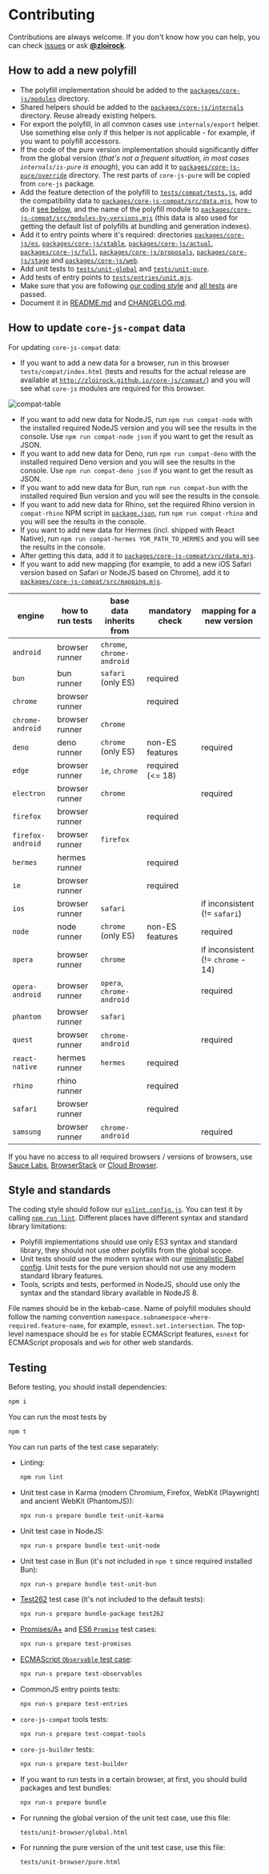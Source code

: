 # Contributing

Contributions are always welcome. If you don't know how you can help, you can check [issues](https://github.com/zloirock/core-js/issues) or ask [**@zloirock**](https://github.com/zloirock).

## How to add a new polyfill

- The polyfill implementation should be added to the [`packages/core-js/modules`](./packages/core-js/modules) directory.
- Shared helpers should be added to the [`packages/core-js/internals`](./packages/core-js/internals) directory. Reuse already existing helpers.
- For export the polyfill, in all common cases use `internals/export` helper. Use something else only if this helper is not applicable - for example, if you want to polyfill accessors.
- If the code of the pure version implementation should significantly differ from the global version (*that's not a frequent situation, in most cases `internals/is-pure` is enough*), you can add it to [`packages/core-js-pure/override`](./packages/core-js-pure/override) directory. The rest parts of `core-js-pure` will be copied from `core-js` package.
- Add the feature detection of the polyfill to [`tests/compat/tests.js`](./tests/compat/tests.js), add the compatibility data to [`packages/core-js-compat/src/data.mjs`](./packages/core-js-compat/src/data.mjs), how to do it [see below](#how-to-update-core-js-compat-data), and the name of the polyfill module to [`packages/core-js-compat/src/modules-by-versions.mjs`](./packages/core-js-compat/src/modules-by-versions.mjs) (this data is also used for getting the default list of polyfills at bundling and generation indexes).
- Add it to entry points where it's required: directories [`packages/core-js/es`](./packages/core-js/es), [`packages/core-js/stable`](./packages/core-js/stable), [`packages/core-js/actual`](./packages/core-js/actual), [`packages/core-js/full`](./packages/core-js/full), [`packages/core-js/proposals`](./packages/core-js/proposals), [`packages/core-js/stage`](./packages/core-js/stage) and [`packages/core-js/web`](./packages/core-js/web).
- Add unit tests to [`tests/unit-global`](./tests/unit-global) and [`tests/unit-pure`](./tests/unit-pure).
- Add tests of entry points to [`tests/entries/unit.mjs`](./tests/entries/unit.mjs).
- Make sure that you are following [our coding style](#style-and-standards) and [all tests](#testing) are passed.
- Document it in [README.md](./README.md) and [CHANGELOG.md](./CHANGELOG.md).

## How to update `core-js-compat` data

For updating `core-js-compat` data:

- If you want to add a new data for a browser, run in this browser `tests/compat/index.html` (tests and results for the actual release are available at [`http://zloirock.github.io/core-js/compat/`](http://zloirock.github.io/core-js/compat/)) and you will see what `core-js` modules are required for this browser.

![compat-table](https://user-images.githubusercontent.com/2213682/217452234-ccdcfc5a-c7d3-40d1-ab3f-86902315b8c3.png)

- If you want to add new data for NodeJS, run `npm run compat-node` with the installed required NodeJS version and you will see the results in the console. Use `npm run compat-node json` if you want to get the result as JSON.
- If you want to add new data for Deno, run `npm run compat-deno` with the installed required Deno version and you will see the results in the console. Use `npm run compat-deno json` if you want to get the result as JSON.
- If you want to add new data for Bun, run `npm run compat-bun` with the installed required Bun version and you will see the results in the console.
- If you want to add new data for Rhino, set the required Rhino version in `compat-rhino` NPM script in [`package.json`](./package.json), run `npm run compat-rhino` and you will see the results in the console.
- If you want to add new data for Hermes (incl. shipped with React Native), run `npm run compat-hermes YOR_PATH_TO_HERMES` and you will see the results in the console.
- After getting this data, add it to [`packages/core-js-compat/src/data.mjs`](./packages/core-js-compat/src/data.mjs).
- If you want to add new mapping (for example, to add a new iOS Safari version based on Safari or NodeJS based on Chrome), add it to [`packages/core-js-compat/src/mapping.mjs`](./packages/core-js-compat/src/mapping.mjs).

engine            | how to run tests | base data inherits from    | mandatory check  | mapping for a new version
---               | ---              | ---                        | ---              | ---
`android`         | browser runner   | `chrome`, `chrome-android` |                  |
`bun`             | bun runner       | `safari` (only ES)         | required         |
`chrome`          | browser runner   |                            | required         |
`chrome-android`  | browser runner   | `chrome`                   |                  |
`deno`            | deno runner      | `chrome` (only ES)         | non-ES features  | required
`edge`            | browser runner   | `ie`, `chrome`             | required (<= 18) |
`electron`        | browser runner   | `chrome`                   |                  | required
`firefox`         | browser runner   |                            | required         |
`firefox-android` | browser runner   | `firefox`                  |                  |
`hermes`          | hermes runner    |                            | required         |
`ie`              | browser runner   |                            | required         |
`ios`             | browser runner   | `safari`                   |                  | if inconsistent (!= `safari`)
`node`            | node runner      | `chrome` (only ES)         | non-ES features  | required
`opera`           | browser runner   | `chrome`                   |                  | if inconsistent (!= `chrome` - 14)
`opera-android`   | browser runner   | `opera`, `chrome-android`  |                  | required
`phantom`         | browser runner   | `safari`                   |                  |
`quest`           | browser runner   | `chrome-android`           |                  | required
`react-native`    | hermes runner    | `hermes`                   | required         |
`rhino`           | rhino runner     |                            | required         |
`safari`          | browser runner   |                            | required         |
`samsung`         | browser runner   | `chrome-android`           |                  | required

If you have no access to all required browsers / versions of browsers, use [Sauce Labs](https://saucelabs.com/), [BrowserStack](https://www.browserstack.com/) or [Cloud Browser](https://ieonchrome.com/).

## Style and standards

The coding style should follow our [`eslint.config.js`](./tests/eslint/eslint.config.js). You can test it by calling [`npm run lint`](#testing). Different places have different syntax and standard library limitations:
- Polyfill implementations should use only ES3 syntax and standard library, they should not use other polyfills from the global scope.
- Unit tests should use the modern syntax with our [minimalistic Babel config](./babel.config.js). Unit tests for the pure version should not use any modern standard library features.
- Tools, scripts and tests, performed in NodeJS, should use only the syntax and the standard library available in NodeJS 8.

File names should be in the kebab-case. Name of polyfill modules should follow the naming convention `namespace.subnamespace-where-required.feature-name`, for example, `esnext.set.intersection`. The top-level namespace should be `es` for stable ECMAScript features, `esnext` for ECMAScript proposals and `web` for other web standards.

## Testing

Before testing, you should install dependencies:
```sh
npm i
```
You can run the most tests by
```sh
npm t
```
You can run parts of the test case separately:
- Linting:
  ```sh
  npm run lint
  ```
- Unit test case in Karma (modern Chromium, Firefox, WebKit (Playwright) and ancient WebKit (PhantomJS)):
  ```sh
  npx run-s prepare bundle test-unit-karma
  ```
- Unit test case in NodeJS:
  ```sh
  npx run-s prepare bundle test-unit-node
  ```
- Unit test case in Bun (it's not included in `npm t` since required installed Bun):
  ```sh
  npx run-s prepare bundle test-unit-bun
  ```
- [Test262](https://github.com/tc39/test262) test case (it's not included to the default tests):
  ```sh
  npx run-s prepare bundle-package test262
  ```
- [Promises/A+](https://github.com/promises-aplus/promises-tests) and [ES6 `Promise`](https://github.com/promises-es6/promises-es6) test cases:
  ```sh
  npx run-s prepare test-promises
  ```
- [ECMAScript `Observable` test case](https://github.com/tc39/proposal-observable):
  ```sh
  npx run-s prepare test-observables
  ```
- CommonJS entry points tests:
  ```sh
  npx run-s prepare test-entries
  ```
- `core-js-compat` tools tests:
  ```sh
  npx run-s prepare test-compat-tools
  ```
- `core-js-builder` tests:
  ```sh
  npx run-s prepare test-builder
  ```
- If you want to run tests in a certain browser, at first, you should build packages and test bundles:
  ```sh
  npx run-s prepare bundle
  ```
- For running the global version of the unit test case, use this file:
  ```sh
  tests/unit-browser/global.html
  ```
- For running the pure version of the unit test case, use this file:
  ```sh
  tests/unit-browser/pure.html
  ```
